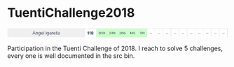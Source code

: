 # TuentiChallenge2018
![Ranking](img/ranking.jpg)

Participation in the Tuenti Challenge of 2018. I reach to solve 5 challenges, every one is well documented in the src bin.
